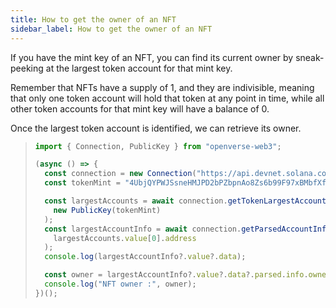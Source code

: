```yaml
---
title: How to get the owner of an NFT
sidebar_label: How to get the owner of an NFT
---
```


If you have the mint key of an NFT, you can find its current owner by sneak-peeking at the largest token account for that mint key.

Remember that NFTs have a supply of 1, and they are indivisible, meaning that only one token account will hold that token at any point in time, while all other token accounts for that mint key will have a balance of 0.

Once the largest token account is identified, we can retrieve its owner.

> ```javascript
> import { Connection, PublicKey } from "openverse-web3";
> 
> (async () => {
>   const connection = new Connection("https://api.devnet.solana.com");
>   const tokenMint = "4UbjQYPWJSsneHMJPD2bPZbpnAo8Zs6b99F97xBMbfXf";
> 
>   const largestAccounts = await connection.getTokenLargestAccounts(
>     new PublicKey(tokenMint)
>   );
>   const largestAccountInfo = await connection.getParsedAccountInfo(
>     largestAccounts.value[0].address
>   );
>   console.log(largestAccountInfo?.value?.data);
> 
>   const owner = largestAccountInfo?.value?.data?.parsed.info.owner;
>   console.log("NFT owner :", owner);
> })();
> ```